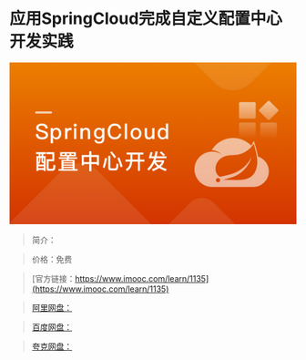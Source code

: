 # 应用SpringCloud完成自定义配置中心开发实践

![img](../../assets/5fe4430a000112bf05400304.jpg)

> 简介：

> 价格：免费

> [官方链接：https://www.imooc.com/learn/1135](https://www.imooc.com/learn/1135)

> [阿里网盘：]()

> [百度网盘：]()

> [夸克网盘：]()
